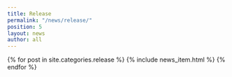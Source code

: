 ```yaml
---
title: Release
permalink: "/news/release/"
position: 5
layout: news
author: all
---
```


{% for post in site.categories.release %}
  {% include news_item.html %}
{% endfor %}
